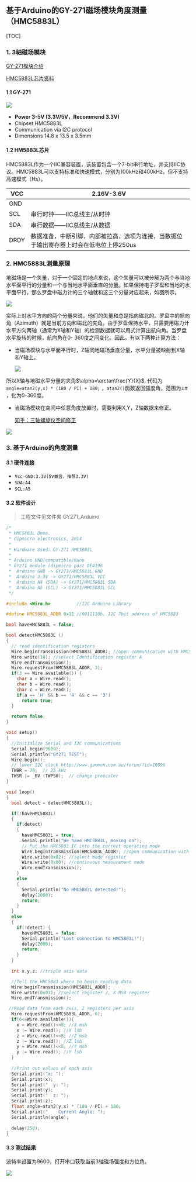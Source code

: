 ## 基于Arduino的GY-271磁场模块角度测量（HMC5883L）

[TOC]

### 1. 3轴磁场模块

[GY-271模块介绍](http://www.dipmicro.com/store/GY271-MOD)

[HMC5883L芯片资料](http://www.dipmicro.com/?datasheet=HMC5883L.pdf)

#### 1.1 GY-271

![](C:\Users\liuyang\Documents\GitHub\2018-EducationalRobot-PosionModule\img\HMC5883L.png)

- **Power 3-5V (3.3V/5V，Recommend 3.3V)**
- Chipset HMC5883L
- Communication via I2C protocol
- Dimensions 14.8 x 13.5 x 3.5mm

#### 1.2 HM5883L芯片

HMC5883L作为一个IIC兼容装置，该装置包含一个7-bit串行地址，并支持IIC协议。HMC5883L可以支持标准和快速模式，分别为100kHz和400kHz，但不支持高速模式（Hs）。

| VCC  | 2.16V-3.6V                                                   |
| ---- | ------------------------------------------------------------ |
| GND  |                                                              |
| SCL  | 串行时钟——IIC总线主/从时钟                                   |
| SDA  | 串行数据——IIC总线主/从数据                                   |
| DRDY | 数据准备，中断引脚，内部被拉高，选项为连接，当数据位于输出寄存器上时会在低电位上停250us |

### 2. HMC5883L测量原理

地磁场是一个矢量，对于一个固定的地点来说，这个矢量可以被分解为两个与当地水平面平行的分量和一个与当地水平面垂直的分量。如果保持电子罗盘和当地的水平面平行，那么罗盘中磁力计的三个轴就和这三个分量对应起来，如图所示。

![](C:\Users\liuyang\Documents\GitHub\2018-EducationalRobot-PosionModule\img\yuanli.jpg)

实际上对水平方向的两个分量来说，他们的矢量和总是指向磁北的。罗盘中的航向角（Azimuth）就是当前方向和磁北的夹角。由于罗盘保持水平，只需要用磁力计水平方向两轴（通常为X轴和Y轴）的检测数据就可以用式计算出航向角。当罗盘水平旋转的时候，航向角在0- 360度之间变化。因此，有以下两种计算方法：

- 当磁场模块与水平面平行时，Z轴同地磁场垂直分量，水平分量被映射到X轴和Y轴上。

  ![](C:\Users\liuyang\Documents\GitHub\2018-EducationalRobot-PosionModule\img\XY.png)

所以X轴与地磁水平分量的夹角$\alpha=\arctan\frac{Y}{X}$, 代码为`angle=atan2(y,x) * (180 / PI) + 180;` ，`atan2()`函数返回弧度角，范围为±$\pi$ ，化为0-360度。

- 当磁场模块在空间中任意角度放置时，需要利用X,Y，Z轴数据来修正。

  [知乎：三轴螺旋仪空间修正](https://zhuanlan.zhihu.com/p/20082486)

![](C:\Users\liuyang\Documents\GitHub\2018-EducationalRobot-PosionModule\img\shanwei.png)

### 3. 基于Arduino的角度测量

#### 3.1 硬件连接

- `Vcc-GND:3.3V(5V兼容，推荐3.3V)`
- `SDA:A4`
- `SCL:A5`

#### 3.2 软件设计

> 工程文件见文件夹 GY271_Arduino

```c
/*
 * HMC5883L Demo.
 * dipmicro electronics, 2014
 *
 * Hardware Used: GY-271 HMC5883L
 * 
 * Arduino UNO/compatible/Nano
 * GY271 module (dipmicro part DE4196
 *  Arduino GND -> GY271/HMC5883L GND
 *  Arduino 3.3V -> GY271/HMC5883L VCC
 *  Arduino A4 (SDA) -> GY271/HMC5883L SDA
 *  Arduino A5 (SCL) -> GY271/HMC5883L SCL 
 */

#include <Wire.h>          //I2C Arduino Library

#define HMC5883L_ADDR 0x1E //0011110b, I2C 7bit address of HMC5883

bool haveHMC5883L = false;

bool detectHMC5883L ()
{
  // read identification registers
  Wire.beginTransmission(HMC5883L_ADDR); //open communication with HMC5883
  Wire.write(10); //select Identification register A
  Wire.endTransmission();
  Wire.requestFrom(HMC5883L_ADDR, 3);
  if(3 == Wire.available()) {
    char a = Wire.read();
    char b = Wire.read();
    char c = Wire.read();
    if(a == 'H' && b == '4' && c == '3')
      return true;
  }

  return false;
}

void setup()
{
  //Initialize Serial and I2C communications
  Serial.begin(9600);
  Serial.println("GY271 TEST");
  Wire.begin();
  // lower I2C clock http://www.gammon.com.au/forum/?id=10896
  TWBR = 78;  // 25 kHz 
  TWSR |= _BV (TWPS0);  // change prescaler  
}

void loop()
{
  bool detect = detectHMC5883L();

  if(!haveHMC5883L) 
  {
    if(detect) 
    {
      haveHMC5883L = true;
      Serial.println("We have HMC5883L, moving on");
      // Put the HMC5883 IC into the correct operating mode
      Wire.beginTransmission(HMC5883L_ADDR); //open communication with HMC5883
      Wire.write(0x02); //select mode register
      Wire.write(0x00); //continuous measurement mode
      Wire.endTransmission();
    }
    else
    {  
      Serial.println("No HMC5883L detected!");
      delay(2000);
      return;
    }
  }
  else
  {
    if(!detect) {
      haveHMC5883L = false;
      Serial.println("Lost connection to HMC5883L!");
      delay(2000);
      return;
    }
  }
  
  int x,y,z; //triple axis data

  //Tell the HMC5883 where to begin reading data
  Wire.beginTransmission(HMC5883L_ADDR);
  Wire.write(0x03); //select register 3, X MSB register
  Wire.endTransmission();

 //Read data from each axis, 2 registers per axis
  Wire.requestFrom(HMC5883L_ADDR, 6);
  if(6<=Wire.available()){
    x = Wire.read()<<8; //X msb
    x |= Wire.read(); //X lsb
    z = Wire.read()<<8; //Z msb
    z |= Wire.read(); //Z lsb
    y = Wire.read()<<8; //Y msb
    y |= Wire.read(); //Y lsb
  }
  
  //Print out values of each axis
  Serial.print("x: ");
  Serial.print(x);
  Serial.print("  y: ");
  Serial.print(y);
  Serial.print("  z: ");
  Serial.print(z);
  float angle=atan2(y,x) * (180 / PI) + 180; 
  Serial.print("    Current Angle: ");
  Serial.println(angle);
  
  delay(250);
}

```

#### 3.3 测试结果

波特率设置为9600，打开串口获取当前3轴磁场强度和方位角。

![](C:\Users\liuyang\Documents\GitHub\2018-EducationalRobot-PosionModule\img\gy271ans.png)

